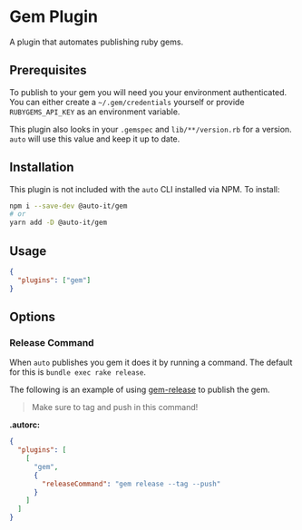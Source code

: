 # Gem Plugin

A plugin that automates publishing ruby gems.

## Prerequisites

To publish to your gem you will need you your environment authenticated.
You can either create a `~/.gem/credentials` yourself or provide `RUBYGEMS_API_KEY` as an environment variable.

This plugin also looks in your `.gemspec` and `lib/**/version.rb` for a version.
`auto` will use this value and keep it up to date.

## Installation

This plugin is not included with the `auto` CLI installed via NPM. To install:

```sh
npm i --save-dev @auto-it/gem
# or
yarn add -D @auto-it/gem
```

## Usage

```json
{
  "plugins": ["gem"]
}
```

## Options

### Release Command

When `auto` publishes you gem it does it by running a command.
The default for this is `bundle exec rake release`.

The following is an example of using [gem-release](https://github.com/svenfuchs/gem-release) to publish the gem.

> Make sure to tag and push in this command!

**.autorc:**

```json
{
  "plugins": [
    [
      "gem",
      {
        "releaseCommand": "gem release --tag --push"
      }
    ]
  ]
}
```
